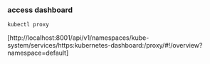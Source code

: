 ### access dashboard

```
kubectl proxy
```

[http://localhost:8001/api/v1/namespaces/kube-system/services/https:kubernetes-dashboard:/proxy/#!/overview?namespace=default]
